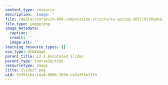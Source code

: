 ```yaml
---
content_type: resource
description: 'Image: '
file: /media/courses/6-004-computation-structures-spring-2017/93391eba1ea88886265bce2a3f5e2ff4_Slide27.png
file_type: image/png
image_metadata:
  caption: ''
  credit: ''
  image-alt: ''
learning_resource_types: []
ocw_type: OCWImage
parent_title: 17.1 Annotated Slides
parent_type: CourseSection
resourcetype: Image
title: Slide27.png
uid: 93391eba-1ea8-8886-265b-ce2a3f5e2ff4
---
```

